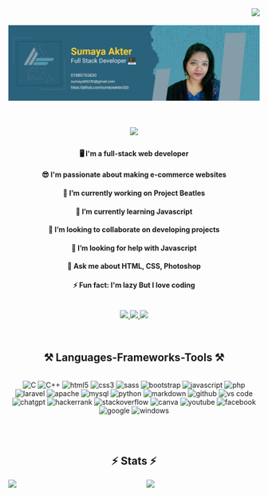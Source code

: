 <img align="right" src="https://visitor-badge.laobi.icu/badge?page_id=sumayaakter320.sumayaakter320"/>

<br>
<br>

<img src="images/readme_banner.png" alt="readme_banner">

<h1 align="center">
    <img src="https://readme-typing-svg.herokuapp.com/?font=Righteous&size=35&center=true&vCenter=true&width=500&height=70&duration=4000&lines=Hi+There!+👋;+I'm+Sumaya!;"/>
</h1>

<div align="center">
    <h4>🖥️ I'm a full-stack web developer</h4>
    <h4>😎 I'm passionate about making e-commerce websites</h4>
    <h4>🔭 I’m currently working on Project Beatles</h4>
    <h4>🌱 I’m currently learning Javascript</h4>
    <h4>👯 I’m looking to collaborate on  developing projects</h4>
    <h4>🤔 I’m looking for help with Javascript</h4>
    <h4>💬 Ask me about HTML, CSS, Photoshop</h4>
    <h4>⚡ Fun fact: I'm lazy But I love coding</h4>
</div>

<br>

<div align="center"> 
  <a href="mailto:sumaya55230@gmail.com">
    <img src="https://img.shields.io/badge/Gmail-333333?style=for-the-badge&logo=gmail&logoColor=red" />
  </a>
  <a href="https://www.linkedin.com/in/rayhana-sumaya-0a37571b7/" target="_blank">
    <img src="https://img.shields.io/badge/LinkedIn-0077B5?style=for-the-badge&logo=linkedin&logoColor=white" target="_blank" />
  </a>
  <a href="https://sumaya320.github.io" target="_blank">
     <img src="https://img.shields.io/badge/Portfolio-FF5722?style=for-the-badge&logo=todoist&logoColor=white" target="_blank" /> 
  </a>
</div>

<br>
<br>

<h2 align="center">⚒️ Languages-Frameworks-Tools ⚒️</h2>
<br/>

<div align="center">    
    <img alt="C" src="https://img.shields.io/badge/c-%2300599C.svg?style=for-the-badge&logo=c&logoColor=white" />
    <img alt="C++" src="https://img.shields.io/badge/c++-%2300599C.svg?style=for-the-badge&logo=c%2B%2B&logoColor=white" />
    <img alt="html5" src="https://img.shields.io/badge/html5-%23E34F26.svg?style=for-the-badge&logo=html5&logoColor=white" />
    <img alt="css3" src="https://img.shields.io/badge/css3-%231572B6.svg?style=for-the-badge&logo=css3&logoColor=white" />
    <img alt="sass" src="https://img.shields.io/badge/SASS-hotpink.svg?style=for-the-badge&logo=SASS&logoColor=white" />
    <img alt="bootstrap" src="https://img.shields.io/badge/bootstrap-%238511FA.svg?style=for-the-badge&logo=bootstrap&logoColor=white" />
    <img alt="javascript" src="https://img.shields.io/badge/javascript-%23323330.svg?style=for-the-badge&logo=javascript&logoColor=%23F7DF1E" />
    <img alt="php" src="https://img.shields.io/badge/php-%23777BB4.svg?style=for-the-badge&logo=php&logoColor=white" />
    <img alt="laravel" src="https://img.shields.io/badge/laravel-%23FF2D20.svg?style=for-the-badge&logo=laravel&logoColor=white" />
    <img alt="apache" src="https://img.shields.io/badge/apache-%23D42029.svg?style=for-the-badge&logo=apache&logoColor=white" />
    <img alt="mysql" src="https://img.shields.io/badge/mysql-%2300f.svg?style=for-the-badge&logo=mysql&logoColor=white" />
    <img alt="python" src="https://img.shields.io/badge/python-3670A0?style=for-the-badge&logo=python&logoColor=ffdd54" />
    <img alt="markdown" src="https://img.shields.io/badge/markdown-%23000000.svg?style=for-the-badge&logo=markdown&logoColor=white" />
    <img alt="github" src="https://img.shields.io/badge/github%20actions-%232671E5.svg?style=for-the-badge&logo=githubactions&logoColor=white" />
    <img alt="vs code" src="https://img.shields.io/badge/Visual%20Studio%20Code-0078d7.svg?style=for-the-badge&logo=visual-studio-code&logoColor=white" />
    <img alt="chatgpt" src="https://img.shields.io/badge/chatGPT-74aa9c?style=for-the-badge&logo=openai&logoColor=white" />
    <img alt="hackerrank" src="https://img.shields.io/badge/-Hackerrank-2EC866?style=for-the-badge&logo=HackerRank&logoColor=white" />
    <img alt="stackoverflow" src="https://img.shields.io/badge/-Stackoverflow-FE7A16?style=for-the-badge&logo=stack-overflow&logoColor=white" />
    <img alt="canva" src="https://img.shields.io/badge/Canva-%2300C4CC.svg?style=for-the-badge&logo=Canva&logoColor=white" />
    <img alt="youtube" src="https://img.shields.io/badge/YouTube_Music-FF0000?style=for-the-badge&logo=youtube-music&logoColor=white" />
    <img alt="facebook" src="https://img.shields.io/badge/Facebook-%231877F2.svg?style=for-the-badge&logo=Facebook&logoColor=white" />
    <img alt="google" src="https://img.shields.io/badge/google-4285F4?style=for-the-badge&logo=google&logoColor=white" />
    <img alt="windows" src="https://img.shields.io/badge/Windows%2011-%230079d5.svg?style=for-the-badge&logo=Windows%2011&logoColor=white" />


</div>



<br><br>

<h2 align="center">⚡ Stats ⚡</h2>

<div>
    <img align="left" width="55%" src="https://github-readme-stats.vercel.app/api?username=sumayaakter320&show_icons=true&theme=radical"/>
    <img align="left" width="33%" src="https://github-readme-stats.vercel.app/api/top-langs/?username=sumayaakter320&langs_count=8"/>
</div>


